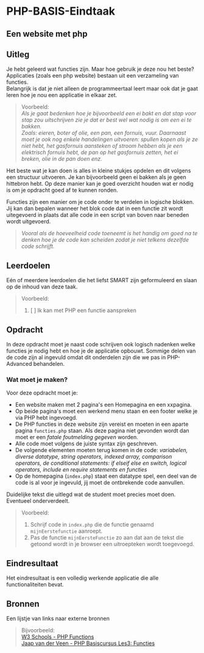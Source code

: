 # PHP-BASIS-Eindtaak

## Een website met php
## Uitleg

Je hebt geleerd wat functies zijn. Maar hoe gebruik je deze nou het beste?  
Applicaties (zoals een php website) bestaan uit een verzameling van functies.  
Belangrijk is dat je niet alleen de programmeertaal leert maar ook dat je gaat leren hoe je nou een applicatie in elkaar zet.
>
>Voorbeeld:  
>_Als je gaat bedenken hoe je bijvoorbeeld een ei bakt en dat stap voor stap zou uitschrijven zie je dat er best wel wat nodig is om een ei te bakken._  
_Zoals: eieren, boter of olie, een pan, een fornuis, vuur. Daarnaast moet je ook nog enkele handelingen uitvoeren: spullen kopen als je ze niet hebt, het gasfornuis aansteken of stroom hebben als je een elektrisch fornuis hebt, de pan op het gasfornuis zetten, het ei breken, olie in de pan doen enz._
>
Het beste wat je kan doen is alles in kleine stukjes opdelen en dit volgens een structuur uitvoeren. Je kan bijvoorbeeld geen ei bakken als je geen hittebron hebt. Op deze manier kan je goed overzicht houden wat er nodig is om je opdracht goed af te kunnen ronden.
>
Functies zijn een manier om je code onder te verdelen in logische blokken. Jij kan dan bepalen wanneer het blok code dat in een functie zit wordt uitegevoerd in plaats dat alle code in een script van boven naar beneden wordt uitgevoerd.
>
>_Vooral als de hoeveelheid code toeneemt is het handig om goed na te denken hoe je de code kan scheiden zodat je niet telkens dezelfde code schrijft._
>  
## Leerdoelen

Eén of meerdere leerdoelen die het liefst SMART zijn geformuleerd en slaan op de inhoud van deze taak.  
> Voorbeeld:
>
> 1. [ ] Ik kan met PHP een functie aanspreken

## Opdracht
In deze opdracht moet je naast code schrijven ook logisch nadenken welke functies je nodig hebt en hoe je de applicatie opbouwt. Sommige delen van de code zijn al ingevuld omdat dit onderdelen zijn die we pas in PHP-Advanced behandelen.

### Wat moet je maken?
Voor deze opdracht moet je: 
* Een website maken met 2 pagina's een Homepagina en een xxpagina. 
* Op beide pagina's moet een werkend menu staan en een footer welke je via PHP hebt ingevoegd.
* De PHP functies in deze website zijn vereist en moeten in een aparte pagina `functies.php` staan. Als deze pagina niet gevonden wordt dan moet er een _fatale foutmelding gegeven_ worden.
* Alle code moet volgens de juiste syntax zijn geschreven.
* De volgende elementen moeten terug komen in de code: _variabelen, diverse datatype, string operators, indexed array, comparison operators, de conditional statements: if elseif else en switch, logical operators, include en require statements en functies_
* Op de homepagina (`index.php`) staat een datatype spel, een deel van de code is al voor je ingevuld, jij moet de ontbrekende code aanvullen. 


Duidelijke tekst die uitlegd wat de student moet precies moet doen. Eventueel onderverdeelt.
> Voorbeeld:  
>
> 1. Schrijf code in `index.php` die de functie genaamd `mijnEerstefunctie` aanroept.
> 2. Pas de functie `mijnEersteFunctie` zo aan dat aan de tekst die getoond wordt in je browser een uitroepteken wordt toegevoegd.

## Eindresultaat
Het eindresultaat is een volledig werkende applicatie die alle functionaliteiten bevat.

## Bronnen

Een lijstje van links naar externe bronnen
> Bijvoorbeeld:  
>[W3 Schools - PHP Functions](https://www.w3schools.com/php/php_functions.asp)  
>[Jaap van der Veen - PHP Basiscursus Les3: Functies](https://phpbasis.jaapvdveen.nl/basiscursus-php/les-3-inleiding-functies/)  
